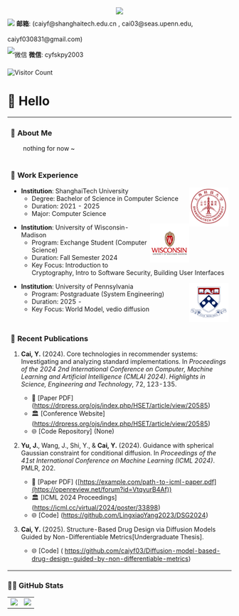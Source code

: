  
  <!-- 动态打字效果 -->
  <div align="center"> 
    <img src="https://readme-typing-svg.herokuapp.com?lines=Cai%20YiFan's%20Homepage!;静看潮起潮落，坐观云卷云舒&center=true&font=Roboto&size=27" />
  </div>

  <!-- 个人资料徽标 -->
  <div style="line-height: 2.5;">
    <img src="https://img.shields.io/badge/Email-邮箱-0078D4"/> <b>邮箱</b>: (caiyf@shanghaitech.edu.cn , cai03@seas.upenn.edu, caiyf030831@gmail.com)<br>
    <!-- <img src="https://img.shields.io/badge/Twitter-推特-blue"/> <b>Twitter</b>: [@yourhandle](https://twitter.com/yourhandle)<br>-->
    <!-- <img src="https://img.shields.io/badge/Bilibili-B站-ff69b4" alt="B站"/> <b>B站</b>: [你的昵称](https://space.bilibili.com/yourid)<br>-->
    <img src="https://img.shields.io/badge/WeChat-微信-07c160" alt="微信"/> <b>微信</b>: cyfskpy2003<br>
  </div>
  

  ![Visitor Count](https://komarev.com/ghpvc/?username=caiyf03&label=Visitors&color=blue&style=flat)
  
  <!--[![WakaTime](https://wakatime.com/badge/user/caiyf03.svg)](https://wakatime.com/@caiyf03)-->




# 🙋 Hello

<table>
  
<tr><td>

### 🤺 About Me

<!-- <img align="right" width="88" src="https://github.com/caiyf03/caiyf03/raw/main/pic/shanghaitech.png" /> -->

<p>&emsp;&emsp;nothing for now ~</p>

</td></tr>

<tr><td>

### 🏢 Work Experience

<img align="right" width="88" src="https://github.com/caiyf03/caiyf03/raw/main/pic/shanghaitech.png" />

- **Institution**: ShanghaiTech University  
  - Degree: Bachelor of Science in Computer Science  
  - Duration: 2021 - 2025  
  - Major: Computer Science  

<img align="right" width="88" src="https://github.com/caiyf03/caiyf03/raw/main/pic/wisconsin.png" />

- **Institution**: University of Wisconsin-Madison  
  - Program: Exchange Student (Computer Science)  
  - Duration: Fall Semester 2024  
  - Key Focus: Introduction to Cryptography, Intro to Software Security, Building User Interfaces

<img align="right" width="88" src="https://github.com/caiyf03/caiyf03/raw/main/pic/penn.png" />

- **Institution**: University of Pennsylvania
  - Program: Postgraduate (System Engineering)  
  - Duration: 2025 - 
  - Key Focus: World Model, vedio diffusion 
</td></tr>

<tr><td>

### 📃 Recent Publications

1. **Cai, Y.** (2024). Core technologies in recommender systems: Investigating and analyzing standard implementations. In _Proceedings of the 2024 2nd International Conference on Computer, Machine Learning and Artificial Intelligence (CMLAI 2024)_. _Highlights in Science, Engineering and Technology_, 72, 123-135.  
   - 📄 [Paper PDF] (https://drpress.org/ojs/index.php/HSET/article/view/20585)  
   - 🏛️ [Conference Website] (https://drpress.org/ojs/index.php/HSET/article/view/20585)  
   - 🌐 [Code Repository] (None)  

2. **Yu, J.**, Wang, J., Shi, Y., & **Cai, Y.** (2024). Guidance with spherical Gaussian constraint for conditional diffusion. In _Proceedings of the 41st International Conference on Machine Learning (ICML 2024)_. PMLR, 202.  
   - 📄 [Paper PDF] ([https://example.com/path-to-icml-paper.pdf](https://openreview.net/forum?id=VtqyurB4Af))  
   - 🏛️ [ICML 2024 Proceedings] (https://icml.cc/virtual/2024/poster/33898)  
   - 🌐 [Code] (https://github.com/LingxiaoYang2023/DSG2024)  
3. **Cai, Y.** (2025). Structure-Based Drug Design via Diffusion Models Guided by Non-Differentiable Metrics[Undergraduate Thesis].
   - 🌐 [Code] ( https://github.com/caiyf03/Diffusion-model-based-drug-design-guided-by-non-differentiable-metrics)
</td></tr>
</table>

### 🧑‍💻 GitHub Stats

<!-- 语言统计 -->
<table>
  <tr>
    <td>
      <img src="https://github-readme-stats.vercel.app/api/top-langs/?username=caiyf03&layout=compact" />
    </td>
    <td>
      <a href="https://github.com/anuraghazra/github-readme-stats">
        <img src="https://github-readme-stats.vercel.app/api?username=caiyf03&show_icons=true&theme=default&hide_rank=true" />
      </a>
    </td>
  </tr>
</table>




